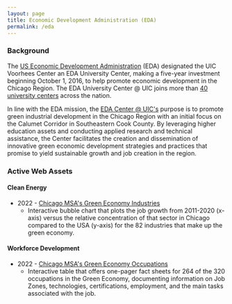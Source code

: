 ```yaml
---
layout: page
title: Economic Development Administration (EDA)
permalink: /eda
---
```


### Background 

The [US Economic Development Administration](https://www.eda.gov/) (EDA) designated the UIC Voorhees Center an EDA University Center, making a five-year investment beginning October 1, 2016, to help promote economic development in the Chicago Region. The EDA University Center @ UIC joins more than [40 university centers](https://www.eda.gov/programs/university-centers/) across the nation.

In line with the EDA mission, the [EDA Center @ UIC's](https://edauniversitycenter.uic.edu/) purpose is to promote green industrial development in the Chicago Region with an initial focus on the Calumet Corridor in Southeastern Cook County. By leveraging higher education assets and conducting applied research and technical assistance, the Center facilitates the creation and dissemination of innovative green economic development strategies and practices that promise to yield sustainable growth and job creation in the region.

### Active Web Assets

#### Clean Energy

* 2022 - [Chicago MSA's Green Economy Industries](/eda/clean-energy/chicago-msa-green-economy-bubble-chart)
  + Interactive bubble chart that plots the job growth from 2011-2020 (x-axis) versus the relative concentration of that sector in Chicago compared to the USA (y-axis) for the 82 industries that make up the green economy.

#### Workforce Development

* 2022 - [Chicago MSA's Green Economy Occupations](/eda/workforce-development/green-economy-one-pagers)
  + Interactive table that offers one-pager fact sheets for 264 of the 320 occupations in the Green Economy, documenting information on Job Zones, technologies, certifications, employment, and the main tasks associated with the job.
